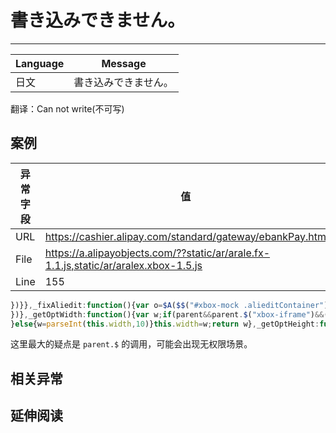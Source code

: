 
# 書き込みできません。

----

| Language | Message              |
|----------|----------------------|
| 日文     | 書き込みできません。 |

翻译：Can not write(不可写)

## 案例

| 异常字段 | 值                                                                                   |
|----------|--------------------------------------------------------------------------------------|
| URL      | https://cashier.alipay.com/standard/gateway/ebankPay.htm                             |
| File     | https://a.alipayobjects.com/??static/ar/arale.fx-1.1.js,static/ar/aralex.xbox-1.5.js |
| Line     | 155                                                                                  |

<!-- start-line=154; -->
```javascript
})}},_fixAliedit:function(){var o=$A($$("#xbox-mock .alieditContainer"));o.each(function(n){n.setStyle({visibility:"visible",opacity:"1",filter:"alpha(opacity = 1)"})
})},_getOptWidth:function(){var w;if(parent&&parent.$("xbox-iframe")&&(parent.$("xbox-iframe").attr("auto-width")>0)){w=parent.$("xbox-iframe").attr("auto-width")
}else{w=parseInt(this.width,10)}this.width=w;return w},_getOptHeight:function(){return parseInt(this.height,10)
```

这里最大的疑点是 `parent.$` 的调用，可能会出现无权限场景。

## 相关异常


## 延伸阅读
